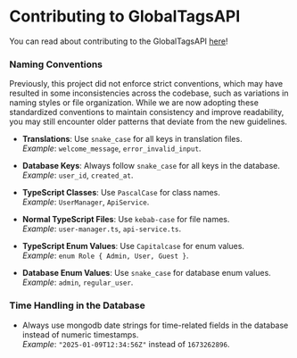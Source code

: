 # Contributing to GlobalTagsAPI

You can read about contributing to the GlobalTagsAPI [here](https://docs.globaltags.xyz/api/custom-auth-provider/)!

### Naming Conventions

Previously, this project did not enforce strict conventions, which may have resulted in some inconsistencies across the codebase, such as variations in naming styles or file organization. While we are now adopting these standardized conventions to maintain consistency and improve readability, you may still encounter older patterns that deviate from the new guidelines.

- **Translations**: Use `snake_case` for all keys in translation files.  
  _Example_: `welcome_message`, `error_invalid_input`.

- **Database Keys**: Always follow `snake_case` for all keys in the database.  
  _Example_: `user_id`, `created_at`.

- **TypeScript Classes**: Use `PascalCase` for class names.  
  _Example_: `UserManager`, `ApiService`.

- **Normal TypeScript Files**: Use `kebab-case` for file names.  
  _Example_: `user-manager.ts`, `api-service.ts`.

- **TypeScript Enum Values**: Use `Capitalcase` for enum values.  
  _Example_: `enum Role { Admin, User, Guest }`.

- **Database Enum Values**: Use `snake_case` for database enum values.  
  _Example_: `admin`, `regular_user`.

### Time Handling in the Database

- Always use mongodb date strings for time-related fields in the database instead of numeric timestamps.  
  _Example_: `"2025-01-09T12:34:56Z"` instead of `1673262896`.  